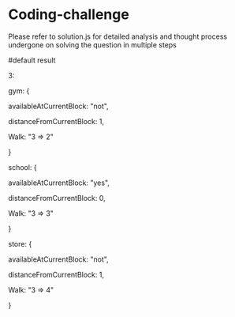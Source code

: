 # Coding-challenge
Please refer to solution.js for detailed analysis and thought process undergone on solving the question in multiple steps

#default result 

3: 

gym: {

availableAtCurrentBlock: "not", 

distanceFromCurrentBlock: 1, 

Walk: "3 => 2"

}

school: {

availableAtCurrentBlock: "yes", 

distanceFromCurrentBlock: 0,

Walk: "3 => 3"

}

store:  {

availableAtCurrentBlock: "not", 

distanceFromCurrentBlock: 1, 

Walk: "3 => 4"

}
